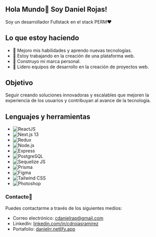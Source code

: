 ## Hola Mundo👋 Soy Daniel Rojas!

Soy un desarrollador Fullstack en el stack PERM♥

## Lo que estoy haciendo
- 🔭 Mejoro mis habilidades y aprendo nuevas tecnologías.
- 🌱 Estoy trabajando en la creación de una plataforma web.
- 👯 Construyo mi marca personal.
- 💬 Lidero equipos de desarrollo en la creación de proyectos web.

## Objetivo
Seguir creando soluciones innovadoras y escalables que mejoren la experiencia de los usuarios y contribuyan al avance de la tecnología.

## Lenguajes y herramientas
- ![ReactJS](https://img.icons8.com/?size=512&id=wPohyHO_qO1a&format=png)
- ![Next.js 13](URL_DE_LA_IMAGEN_DE_NEXT_JS)
- ![Redux](URL_DE_LA_IMAGEN_DE_REDUX)
- ![Node.js](URL_DE_LA_IMAGEN_DE_NODE_JS)
- ![Express](URL_DE_LA_IMAGEN_DE_EXPRESS)
- ![PostgreSQL](URL_DE_LA_IMAGEN_DE_POSTGRESQL)
- ![Sequelize JS](URL_DE_LA_IMAGEN_DE_SEQUELIZE_JS)
- ![Prisma](URL_DE_LA_IMAGEN_DE_PRISMA)
- ![Figma](URL_DE_LA_IMAGEN_DE_FIGMA)
- ![Tailwind CSS](URL_DE_LA_IMAGEN_DE_TAILWIND_CSS)
- ![Photoshop](URL_DE_LA_IMAGEN_DE_PHOTOSHOP)

### Contacto💬
Puedes contactarme a través de los siguientes medios:
- Correo electrónico: cdanielrap@gmail.com
- LinkedIn: [linkedin.com/in/cdrojasramirez](https://www.linkedin.com/in/cdrojasramirez)
- Portafolio: [danielrr.netlify.app](https://danielrr.netlify.app)
